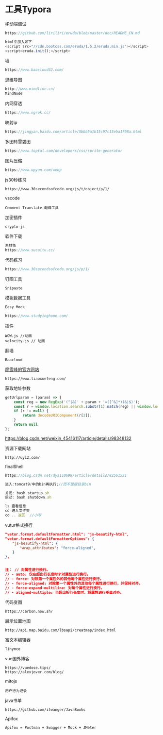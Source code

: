 # 工具Typora

移动端调试

```js
https://github.com/liriliri/eruda/blob/master/doc/README_CN.md

html中加入如下
<script src="//cdn.bootcss.com/eruda/1.5.2/eruda.min.js"></script>
<script>eruda.init();</script>
```

墙

```js
https://www.baacloud32.com/
```

思维导图

```js
http://www.mindline.cn/
MindNode
```

内网穿透

```js
https://www.ngrok.cc/
```

映射ip

```js
https://jingyan.baidu.com/article/5bbb5a1b15c97c13eba1798a.html
```

多图转雪碧图

```js
https://www.toptal.com/developers/css/sprite-generator
```

图片压缩

```js
https://www.upyun.com/webp
```

js30秒练习

```
https://www.30secondsofcode.org/js/t/object/p/1/
```

vscode

```
Comment Translate 翻译工具
```

加密插件

```js
crypto-js
```

软件下载

```js
素材兔
https://www.sucaitu.cc/
```

代码练习

```js
https://www.30secondsofcode.org/js/p/1/
```

钉图工具

```
Snipaste
```

模拟数据工具

```js
Easy Mock

https://www.studyinghome.com/
```

插件

```
WOW.js //动画
velocity.js // 动画
```

翻墙

```
Baacloud
```

[廖雪峰的官方网站](https://www.liaoxuefeng.com/)

```
https://www.liaoxuefeng.com/
```

获取地址参数

```js
getUrlparam = (param) => {
    const reg = new RegExp('(^|&)' + param + '=([^&]*)(&|$)');
    const r = window.location.search.substr(1).match(reg) || window.location.hash.substring((window.location.hash.search(/\?/)) + 1).match(reg);
    if (r != null) {
        return decodeURIComponent(r[2]);
    }
    return null
};
```
https://blog.csdn.net/weixin_45416117/article/details/98348132

资源下载网站

```
http://uyi2.com/
```

finalShell

```js
https://blog.csdn.net/dya110699/article/details/82561531

进入:tomcat9/中的bin再执行;//而不是根目录bin

关闭: bash startup.sh
启动: bash shutdown.sh 

ls 查看信息
cd 进入文件夹
cd .. 返回  //小写
```

vutur格式换行

```json
"vetur.format.defaultFormatter.html": "js-beautify-html",
"vetur.format.defaultFormatterOptions": {
　　"js-beautify-html": {
　　　　"wrap_attributes": "force-aligned",
　　}
},


注： // 对属性进行换行。
// - auto: 仅在超出行长度时才对属性进行换行。
// - force: 对除第一个属性外的其他每个属性进行换行。
// - force-aligned: 对除第一个属性外的其他每个属性进行换行，并保持对齐。
// - force-expand-multiline: 对每个属性进行换行。
// - aligned-multiple: 当超出折行长度时，将属性进行垂直对齐。
```

代码变图

```
https://carbon.now.sh/
```

展示位置地图

```
http://api.map.baidu.com/lbsapi/creatmap/index.html
```

富文本编辑器

```
Tinymce
```

vue国外博客

```
https://vuedose.tips/
https://alexjover.com/blog/
```

mitojs

```
用户行为记录
```

java书单

```
https://github.com/itwanger/JavaBooks
```

Apifox 

```
Apifox = Postman + Swagger + Mock + JMeter
```

